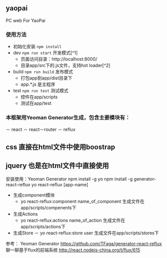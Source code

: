 ## yaopai
PC web For YaoPai
### 使用方法
- 初始化安装 ```npm install```
- dev ```npm run start```  开发模式[^1]
	- 页面访问目录：http://localhost:8000/
	- 目录app/src下的.js文件，支持hot loader[^2]
- build ```npm run build``` 发布模式
	- 打包app到app/dist目录下
	- app.*.js 是主程序
- test ```npm run test``` 测试模式
	- 控件在app/scripts
	- 测试在app/test

### 本框架用Yeoman Generator生成，包含主要模块有：
－ react
－ react－router
－ reflux


## css 直接在html文件中使用boostrap
## jquery 也是在html文件中直接使用


安装使用：Yeoman Generator
npm install -g yo
npm install -g generator-react-reflux
yo react-reflux [app-name]

- 生成component模块
  	- yo react-reflux:component name_of_component
  	生成文件在app/scripts/compenents下
- 生成Actions
  	- yo react-reflux:actions name_of_action
  	生成文件在app/scripts/actions下
- 生成Store
	－ yo react-reflux:store user
	生成文件在app/scripts/stores下


参考：
	Yeoman Generator https://github.com/TFaga/generator-react-reflux
	聊一聊基于flux的前端系统
	http://react.nodejs-china.org/t/flux/615


